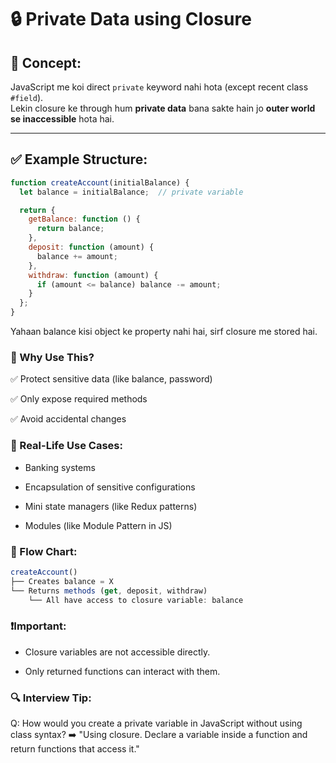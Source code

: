  # 🔒 Private Data using Closure

## 🔹 Concept:

JavaScript me koi direct `private` keyword nahi hota (except recent class `#field`).  
Lekin closure ke through hum **private data** bana sakte hain jo **outer world se inaccessible** hota hai.

---

## ✅ Example Structure:

```js
function createAccount(initialBalance) {
  let balance = initialBalance;  // private variable

  return {
    getBalance: function () {
      return balance;
    },
    deposit: function (amount) {
      balance += amount;
    },
    withdraw: function (amount) {
      if (amount <= balance) balance -= amount;
    }
  };
}
```
Yahaan balance kisi object ke property nahi hai, sirf closure me stored hai.

### 🔹 Why Use This?
✅ Protect sensitive data (like balance, password)

✅ Only expose required methods

✅ Avoid accidental changes

### 🔸 Real-Life Use Cases:
- Banking systems

- Encapsulation of sensitive configurations

- Mini state managers (like Redux patterns)

- Modules (like Module Pattern in JS)

### 🔹 Flow Chart:
```js
createAccount()
├── Creates balance = X
└── Returns methods (get, deposit, withdraw)
    └── All have access to closure variable: balance
```
### ❗Important:
- Closure variables are not accessible directly.

- Only returned functions can interact with them.

### 🔍 Interview Tip:
Q: How would you create a private variable in JavaScript without using class syntax?
➡️ "Using closure. Declare a variable inside a function and return functions that access it."
